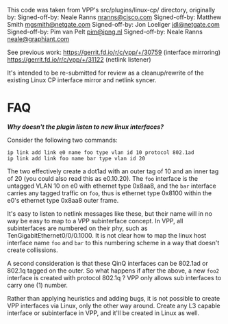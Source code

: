 This code was taken from VPP's src/plugins/linux-cp/ directory, originally by:
Signed-off-by: Neale Ranns <nranns@cisco.com>
Signed-off-by: Matthew Smith <mgsmith@netgate.com>
Signed-off-by: Jon Loeliger <jdl@netgate.com>
Signed-off-by: Pim van Pelt <pim@ipng.nl>
Signed-off-by: Neale Ranns <neale@graphiant.com>

See previous work:
https://gerrit.fd.io/r/c/vpp/+/30759 (interface mirroring)
https://gerrit.fd.io/r/c/vpp/+/31122 (netlink listener)

It's intended to be re-submitted for review as a cleanup/rewrite of the existing
Linux CP interface mirror and netlink syncer. 

# FAQ

***Why doesn't the plugin listen to new linux interfaces?***

Consider the following two commands:

```
ip link add link e0 name foo type vlan id 10 protocol 802.1ad
ip link add link foo name bar type vlan id 20
```
The two effectively create a dot1ad with an outer tag of 10 and an inner tag of
20 (you could also read this as e0.10.20). The `foo` interface is the untagged
VLAN 10 on e0 with ethernet type 0x8aa8, and the `bar` interface carries any
tagged traffic on `foo`, thus is ethernet type 0x8100 within the e0's ethernet
type 0x8aa8 outer frame.

It's easy to listen to netlink messages like these, but their name will in
no way be easy to map to a VPP subinterface concept. In VPP, all subinterfaces
are numbered on their phy, such as TenGigabitEthernet0/0/0.1000. It is not
clear how to map the linux host interface name `foo` and `bar` to this
numbering scheme in a way that doesn't create collissions.

A second consideration is that these QinQ interfaces can be 802.1ad or 802.1q
tagged on the outer. So what happens if after the above, a new `foo2` interface
is created with protocol 802.1q ? VPP only allows sub interfaces to carry one
(1) number.

Rather than applying heuristics and adding bugs, it is not possible to create
VPP interfaces via Linux, only the other way around. Create any L3 capable
interface or subinterface in VPP, and it'll be created in Linux as well.
